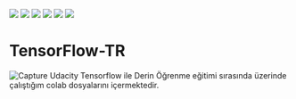 ![](https://img.shields.io/badge/Python-3776AB?style=for-the-badge&logo=python&logoColor=white)
![](https://img.shields.io/badge/TensorFlow-FF6F00?style=for-the-badge&logo=TensorFlow&logoColor=white)
![](https://img.shields.io/badge/Keras-D00000?style=for-the-badge&logo=Keras&logoColor=white)
![](https://img.shields.io/badge/Numpy-777BB4?style=for-the-badge&logo=numpy&logoColor=white)
![](https://img.shields.io/badge/Pandas-2C2D72?style=for-the-badge&logo=pandas&logoColor=white)
![](https://img.shields.io/badge/Colab-F9AB00?style=for-the-badge&logo=googlecolab&color=525252)





# TensorFlow-TR
![Capture](https://user-images.githubusercontent.com/54971670/127399994-35f95e42-e984-430a-8af6-3583ac904ffe.PNG)
Udacity Tensorflow ile Derin Öğrenme eğitimi sırasında üzerinde çalıştığım colab dosyalarını içermektedir.

